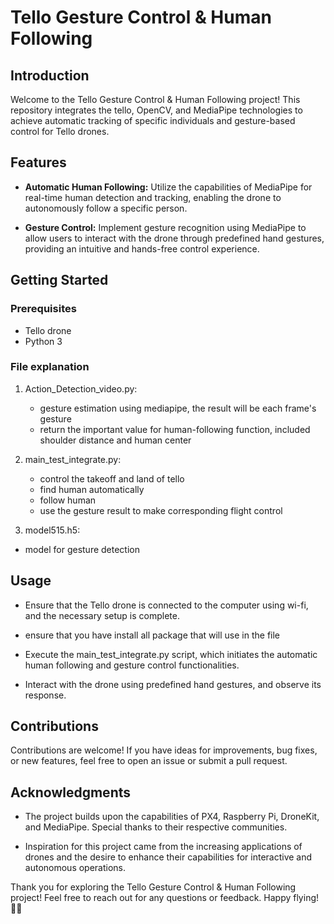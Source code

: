 # Tello Gesture Control & Human Following

## Introduction

Welcome to the Tello Gesture Control & Human Following project! This repository integrates the tello, OpenCV, and MediaPipe technologies to achieve automatic tracking of specific individuals and gesture-based control for Tello drones.

## Features

- **Automatic Human Following:** Utilize the capabilities of MediaPipe for real-time human detection and tracking, enabling the drone to autonomously follow a specific person.

- **Gesture Control:** Implement gesture recognition using MediaPipe to allow users to interact with the drone through predefined hand gestures, providing an intuitive and hands-free control experience.

## Getting Started

### Prerequisites

- Tello drone
- Python 3

### File explanation

1. Action_Detection_video.py:
   - gesture estimation using mediapipe, the result will be each frame's gesture
   - return the important value for human-following function, included shoulder distance and human center

2. main_test_integrate.py:
   - control the takeoff and land of tello
   - find human automatically
   - follow human
   - use the gesture result to make corresponding flight control

3. model515.h5:
  - model for gesture detection

## Usage

- Ensure that the Tello drone is connected to the computer using wi-fi, and the necessary setup is complete.

- ensure that you have install all package that will use in the file

- Execute the main_test_integrate.py script, which initiates the automatic human following and gesture control functionalities.

- Interact with the drone using predefined hand gestures, and observe its response.

## Contributions

Contributions are welcome! If you have ideas for improvements, bug fixes, or new features, feel free to open an issue or submit a pull request.

## Acknowledgments

- The project builds upon the capabilities of PX4, Raspberry Pi, DroneKit, and MediaPipe. Special thanks to their respective communities.

- Inspiration for this project came from the increasing applications of drones and the desire to enhance their capabilities for interactive and autonomous operations.

Thank you for exploring the Tello Gesture Control & Human Following project! Feel free to reach out for any questions or feedback. Happy flying! 🚁✨
